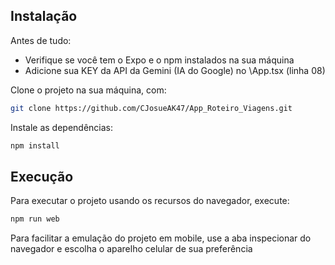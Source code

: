 ## Instalação

Antes de tudo:
- Verifique se você tem o Expo e o npm instalados na sua máquina
- Adicione sua KEY da API da Gemini (IA do Google) no \App.tsx (linha 08)

Clone o projeto na sua máquina, com:
```bash
git clone https://github.com/CJosueAK47/App_Roteiro_Viagens.git
```


Instale as dependências:

```bash
npm install
```

## Execução

Para executar o projeto usando os recursos do navegador, execute:

```bash
npm run web
```

Para facilitar a emulação do projeto em mobile, use a aba inspecionar do navegador e escolha o aparelho celular de sua preferência
